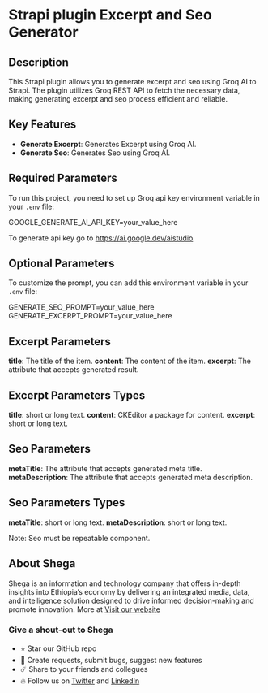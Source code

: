 # Strapi plugin Excerpt and Seo Generator

## Description
This Strapi plugin allows you to generate excerpt and seo using Groq AI to Strapi. The plugin utilizes Groq REST API to fetch the necessary data, making generating excerpt and seo process efficient and reliable.

## Key Features
* **Generate Excerpt**: Generates Excerpt using Groq AI.
* **Generate Seo**: Generates Seo using Groq AI.

## Required Parameters
To run this project, you need to set up Groq api key environment variable in your `.env` file:

GOOGLE_GENERATE_AI_API_KEY=your_value_here

To generate api key go to https://ai.google.dev/aistudio

## Optional Parameters
To customize the prompt, you can add this environment variable in your `.env` file:

GENERATE_SEO_PROMPT=your_value_here
GENERATE_EXCERPT_PROMPT=your_value_here


## Excerpt Parameters
**title**: The title of the item.
**content**: The content of the item.
**excerpt**: The attribute that accepts generated result.

## Excerpt Parameters Types
**title**: short or long text.
**content**: CKEditor a package for content.
**excerpt**: short or long text.


## Seo Parameters
**metaTitle**: The attribute that accepts generated meta title.
**metaDescription**: The attribute that accepts generated meta description.


## Seo Parameters Types
**metaTitle**: short or long text.
**metaDescription**: short or long text.

Note: Seo must be repeatable component.


## About Shega
Shega is an information and technology company that offers in-depth insights into Ethiopia’s economy by delivering an integrated media, data, and intelligence solution designed to drive informed decision-making and promote innovation.
More at [Visit our website](https://shega.co) 



###  Give a shout-out to Shega
- ⭐ Star our GitHub repo
- 🐞 Create requests, submit bugs, suggest new features
- ☄️  Share to your friends and collegues
- 🔥 Follow us on [Twitter]([https://twitter.com/MelakeWub](https://twitter.com/shegahq)) and [LinkedIn](https://www.linkedin.com/company/shegahq)
